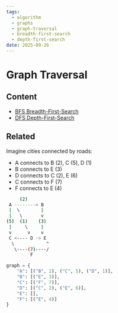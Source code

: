 ```yaml
---
tags:
  - algorithm
  - graphs
  - graph-traversal
  - breadth-first-search
  - depth-first-search
date: 2025-09-26
---
```

Graph Traversal
=========

Content
---------------

* [BFS Breadth-First-Search](./BFS%20Breadth-First-Search/BFS%20Breadth-First-Search.MD)
* [DFS Depth-First-Search](./DFS%20Depth-First-Search/DFS%20Depth-First-Search.MD)

Related
----------------------------

Imagine cities connected by roads:

- A connects to B (2), C (5), D (1)    
- B connects to E (3)    
- D connects to C (2), E (6)    
- C connects to F (7)    
- F connects to E (4)

```bash
     (2)
 A --------> B
 |  \        |
 |   \       v
(5)  (1)    (3)
 |     \     |
 v      v    v
 C <---- D -> E
  \            ^
   \----(7)----/
         F
```

```python
graph = {
    "A": [("B", 2), ("C", 5), ("D", 1)],
    "B": [("E", 3)],
    "C": [("F", 7)],
    "D": [("C", 2), ("E", 6)],
    "E": [],
    "F": [("E", 4)]
}
```
